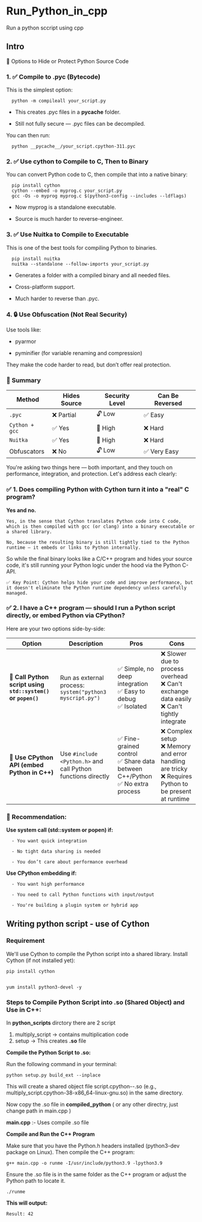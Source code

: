 # Run_Python_in_cpp
Run a python sccript using cpp


## Intro

🔐 Options to Hide or Protect Python Source Code

### 1. ✅ Compile to .pyc (Bytecode)

  This is the simplest option:
  
  ```
    python -m compileall your_script.py
  ```

  - This creates .pyc files in a __pycache__ folder.

  - Still not fully secure — .pyc files can be decompiled.
  
  You can then run:

  ```
    python __pycache__/your_script.cpython-311.pyc
  ```

### 2. ✅ Use cython to Compile to C, Then to Binary

  You can convert Python code to C, then compile that into a native binary:
  
      pip install cython
      cython --embed -o myprog.c your_script.py
      gcc -Os -o myprog myprog.c $(python3-config --includes --ldflags)
  
  - Now myprog is a standalone executable.

  - Source is much harder to reverse-engineer.

### 3. ✅ Use Nuitka to Compile to Executable

This is one of the best tools for compiling Python to binaries.

      pip install nuitka
      nuitka --standalone --follow-imports your_script.py

- Generates a folder with a compiled binary and all needed files.

- Cross-platform support.

- Much harder to reverse than .pyc.

### 4. 🔒 Use Obfuscation (Not Real Security)

Use tools like:

 - pyarmor

 - pyminifier (for variable renaming and compression)

They make the code harder to read, but don’t offer real protection.


### 🧠 Summary

| Method         | Hides Source | Security Level | Can Be Reversed |
| -------------- | ------------ | -------------- | --------------- |
| `.pyc`         | ❌ Partial    | 🔓 Low         | ✅ Easy          |
| `Cython + gcc` | ✅ Yes        | 🔐 High        | ❌ Hard          |
| `Nuitka`       | ✅ Yes        | 🔐 High        | ❌ Hard          |
| Obfuscators    | ❌ No         | 🔓 Low         | ✅ Very Easy     |


You're asking two things here — both important, and they touch on performance, integration, and protection. Let's address each clearly:
### ✅ 1. Does compiling Python with Cython turn it into a "real" C program?

**Yes and no.**

    Yes, in the sense that Cython translates Python code into C code, which is then compiled with gcc (or clang) into a binary executable or a shared library.

    No, because the resulting binary is still tightly tied to the Python runtime — it embeds or links to Python internally.

So while the final binary looks like a C/C++ program and hides your source code, it's still running your Python logic under the hood via the Python C-API.

    ✅ Key Point: Cython helps hide your code and improve performance, but it doesn't eliminate the Python runtime dependency unless carefully managed.

### ✅ 2. I have a C++ program — should I run a Python script directly, or embed Python via CPython?

Here are your two options side-by-side:

| Option                                                       | Description                                                  | Pros                                                                            | Cons                                                                                                    |
| ------------------------------------------------------------ | ------------------------------------------------------------ | ------------------------------------------------------------------------------- | ------------------------------------------------------------------------------------------------------- |
| 🧪 **Call Python script using `std::system()` or `popen()`** | Run as external process: `system("python3 myscript.py")`     | ✅ Simple, no deep integration<br>✅ Easy to debug<br>✅ Isolated                  | ❌ Slower due to process overhead<br>❌ Can't exchange data easily<br>❌ Can't tightly integrate           |
| 🧬 **Use CPython API (embed Python in C++)**                 | Use `#include <Python.h>` and call Python functions directly | ✅ Fine-grained control<br>✅ Share data between C++/Python<br>✅ No extra process | ❌ Complex setup<br>❌ Memory and error handling are tricky<br>❌ Requires Python to be present at runtime |


### 🚀 Recommendation:

  **Use system call (std::system or popen) if:**

      - You want quick integration

      - No tight data sharing is needed

      - You don’t care about performance overhead

   **Use CPython embedding if:**

      - You want high performance

      - You need to call Python functions with input/output

      - You're building a plugin system or hybrid app


## Writing python script - use of Cython

### Requirement
We'll use Cython to compile the Python script into a shared library.
Install Cython (if not installed yet):
```
pip install cython


yum install python3-devel -y
```

### Steps to Compile Python Script into .so (Shared Object) and Use in C++:

In **python_scripts** dirctory there are 2 script
1. multiply_script -> contains multiplication code
2. setup -> This creates **.so** file


**Compile the Python Script to .so:**

Run the following command in your terminal:

```
python setup.py build_ext --inplace
```

This will create a shared object file script.cpython-<version>-<platform>.so (e.g., multiply_script.cpython-38-x86_64-linux-gnu.so) in the same directory.

Now copy the .so file in **compiled_python** ( or any other directry, just change path in main.cpp ) 


**main.cpp** :- Uses compile .so file

**Compile and Run the C++ Program**

Make sure that you have the Python.h headers installed (python3-dev package on Linux). Then compile the C++ program:

```
g++ main.cpp -o runme -I/usr/include/python3.9 -lpython3.9
```

Ensure the .so file is in the same folder as the C++ program or adjust the Python path to locate it.

```
./runme
```

**This will output:**

```
Result: 42
```
